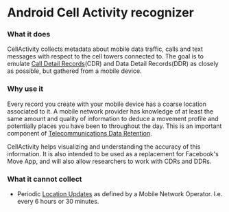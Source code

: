 # Android Cell Activity recognizer


### What it does
CellActivity collects metadata about mobile data traffic, calls and text messages with respect to the cell towers connected to. The goal is to emulate [Call Detail Records](https://en.wikipedia.org/wiki/Call_detail_record)(CDR) and Data Detail Records(DDR) as closely as possible, but gathered from a mobile device.

### Why use it
Every record you create with your mobile device has a coarse location associated to it. A mobile network provider has knowledge of at least the same amount and quality of information to deduce a movement profile and potentially places you have been to throughout the day. This is an important component of [Telecommunications Data Retention](https://en.wikipedia.org/wiki/Telecommunications_data_retention).

CellActivity helps visualizing and understanding the accuracy of this information. It is also intended to be used as a replacement for Facebook's Move App, and will also allow researchers to work with CDRs and DDRs.

### What it cannot collect

* Periodic [Location Updates](https://en.wikipedia.org/wiki/Mobility_management#Location_update_procedure) as defined by a Mobile Network Operator. I.e. every 6 hours or 30 minutes.